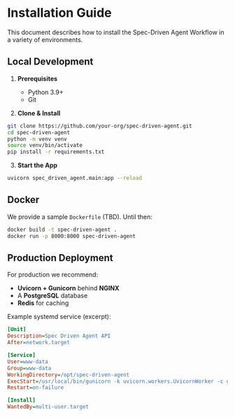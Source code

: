 # Installation Guide

This document describes how to install the Spec-Driven Agent Workflow in a variety of environments.

## Local Development

1. **Prerequisites**
   - Python 3.9+
   - Git

2. **Clone & Install**

```bash
git clone https://github.com/your-org/spec-driven-agent.git
cd spec-driven-agent
python -m venv venv
source venv/bin/activate
pip install -r requirements.txt
```

3. **Start the App**

```bash
uvicorn spec_driven_agent.main:app --reload
```

## Docker

We provide a sample `Dockerfile` (TBD). Until then:

```bash
docker build -t spec-driven-agent .
docker run -p 8000:8000 spec-driven-agent
```

## Production Deployment

For production we recommend:

- **Uvicorn + Gunicorn** behind **NGINX**
- A **PostgreSQL** database
- **Redis** for caching

Example systemd service (excerpt):

```ini
[Unit]
Description=Spec Driven Agent API
After=network.target

[Service]
User=www-data
Group=www-data
WorkingDirectory=/opt/spec-driven-agent
ExecStart=/usr/local/bin/gunicorn -k uvicorn.workers.UvicornWorker -c gunicorn_conf.py spec_driven_agent.main:app
Restart=on-failure

[Install]
WantedBy=multi-user.target
```